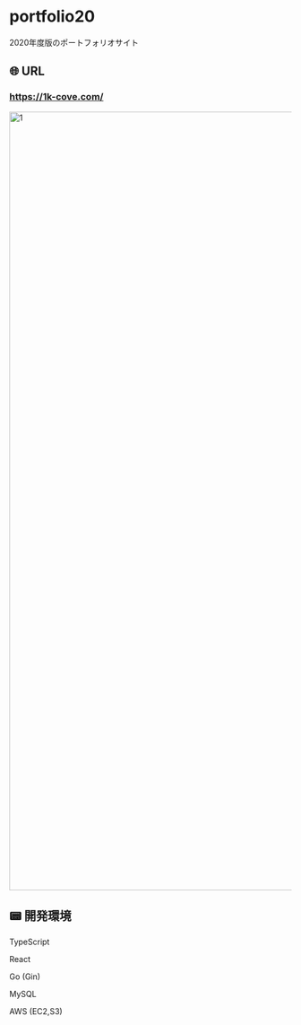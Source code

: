 # portfolio20

2020年度版のポートフォリオサイト

## 🌐 URL
### https://1k-cove.com/

 <img width="1388" alt="1" src="https://user-images.githubusercontent.com/46051957/95421107-b0637b80-0977-11eb-852e-929bbeee340a.png">

## 📟 開発環境
  TypeScript
  
  React
  
  Go (Gin)
  
  MySQL
  
  AWS (EC2,S3)
